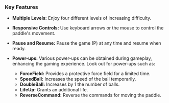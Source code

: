 ### Key Features

*   **Multiple Levels:** Enjoy four different levels of increasing difficulty.

*   **Responsive Controls:** Use keyboard arrows or the mouse to control the paddle's movement.

*   **Pause and Resume:** Pause the game (P) at any time and resume when ready.

*   **Power-ups:** Various power-ups can be obtained during gameplay, enhancing the gaming experience. Look out for power-ups such as:

    *   **ForceField:** Provides a protective force field for a limited time.
    *   **SpeedBall:** Increases the speed of the ball temporarily.
    *   **DoubleBall:** Increases by 1 the number of balls.
    *   **LifeUp:** Grants an additional life.
    *   **ReverseCommand:** Reverse the commands for moving the paddle.